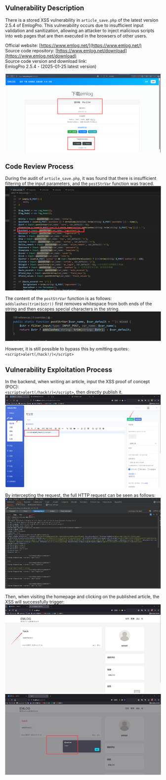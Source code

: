 ## Vulnerability Description
There is a stored XSS vulnerability in `article_save.php` of the latest version 2.5.4 of EmlogPro. This vulnerability occurs due to insufficient input validation and sanitization, allowing an attacker to inject malicious scripts into web pages that are then executed in the browsers of other users.

Official website: [https://www.emlog.net/](https://www.emlog.net/)  
Source code repository: [https://www.emlog.net/download](https://www.emlog.net/download)  
Source code version and download link:  
EmlogPro 2.5.4 - (2025-01-25 latest version)

![](./public/a.png)

## Code Review Process
During the audit of `article_save.php`, it was found that there is insufficient filtering of the input parameters, and the `postStrVar` function was traced.
![](./public/b.png)

The content of the `postStrVar` function is as follows:  
`addslashes(trim($str))` first removes whitespace from both ends of the string and then escapes special characters in the string.
![](./public/c.png)

However, it is still possible to bypass this by omitting quotes: `<script>alert(/hack!/)</script>`

## Vulnerability Exploitation Process
In the backend, when writing an article, input the XSS proof of concept (POC):  
`<script>alert(/hack!/)</script>`, then directly publish it.  
![](./public/d.png)

By intercepting the request, the full HTTP request can be seen as follows:
![](./public/e.png)

Then, when visiting the homepage and clicking on the published article, the XSS will successfully trigger:
![](./public/f.png)  
![](./public/g.png)
